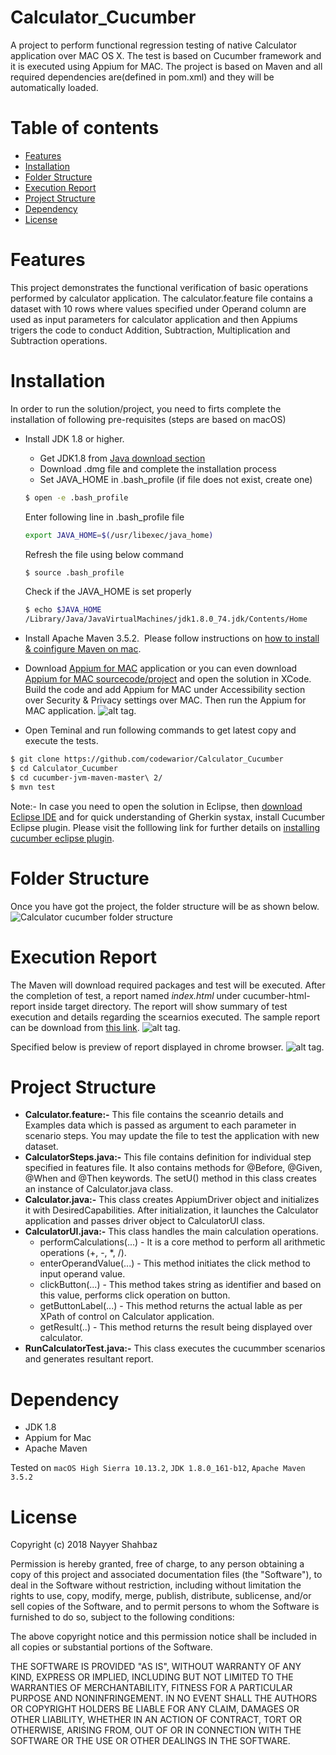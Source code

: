 # Calculator_Cucumber
A project to perform functional regression testing of native Calculator application over MAC OS X. The test is based on Cucumber framework and it is executed using Appium for MAC. The project is based on Maven and all required dependencies are(defined in pom.xml) and they will be automatically loaded.

Table of contents
=================

<!--ts-->
   * [Features](#features)
   * [Installation](#installation)
   * [Folder Structure](#folder-structure)
   * [Execution Report](#execution-report)
   * [Project Structure](#project-structure)
   * [Dependency](#dependency)
   * [License](#license)
<!--te-->

Features
========
This project demonstrates the functional verification of basic operations performed by calculator application. The calculator.feature file contains a dataset with 10 rows where values specified under Operand column are used as input parameters for calculator application and then Appiums trigers the code to conduct Addition, Subtraction, Multiplication and Subtraction operations.

Installation
============
In order to run the solution/project, you need to firts complete the installation of following pre-requisites (steps are based on macOS)

* Install JDK 1.8 or higher.
  * Get JDK1.8 from [Java download section](http://www.oracle.com/technetwork/java/javase/downloads/jdk8-downloads-2133151.html)
  * Download .dmg file and complete the installation process
  * Set JAVA_HOME in .bash_profile (if file does not exist, create one)
  ```bash
  $ open -e .bash_profile
  ```
  Enter following line in .bash_profile file
  
  ```bash
  export JAVA_HOME=$(/usr/libexec/java_home)
  ```
  Refresh the file using below command
  ```bash
  $ source .bash_profile
  ```
  Check if the JAVA_HOME is set properly
  ```bash
  $ echo $JAVA_HOME
  /Library/Java/JavaVirtualMachines/jdk1.8.0_74.jdk/Contents/Home
  ```
* Install Apache Maven 3.5.2.
  Please follow instructions on [how to install & coinfigure Maven on mac](  https://openiam.atlassian.net/wiki/spaces/IAMSUITEV3/pages/524742/Installing+Apache+Maven+on+Mac).

* Download [Appium for MAC](https://www.dropbox.com/s/uhtnp3g23mxp5rs/AppiumForMac.app.zip?dl=0) application or you can even download [Appium for MAC sourcecode/project](https://github.com//appium/appium-for-mac) and open the solution in XCode. Build the code and add Appium for MAC under Accessibility section over Security & Privacy settings over MAC. Then run the Appium for MAC application.
![alt tag](https://i.imgur.com/7cI6PxG.png).

* Open Teminal and run following commands to get latest copy and execute the tests.
```bash
$ git clone https://github.com/codewarior/Calculator_Cucumber
$ cd Calculator_Cucumber
$ cd cucumber-jvm-maven-master\ 2/
$ mvn test
```
Note:- In case you need to open the solution in Eclipse, then [download Eclipse IDE]( https://www.eclipse.org/downloads/packages/eclipse-ide-java-developers/mars2) and for quick understanding of Gherkin systax, install Cucumber Eclipse plugin. Please visit the folllowing link for further details on [installing cucumber eclipse plugin]( http://toolsqa.com/cucumber/install-cucumber-eclipse-plugin/).

Folder Structure
================
Once you have got the project, the folder structure will be as shown below.
![](https://i.imgur.com/cmZxELl.png "Calculator cucumber folder structure")

Execution Report
================
The Maven will download required packages and test will be executed. After the completion of test, a report named *index.html* under cucumber-html-report inside target directory. The report will show summary of test execution and details regarding the scearnios executed. The sample report can be download from [this link](https://www.dropbox.com/s/8hnhj2cgh87yhoo/cucumber-html-report.zip?dl=0).
![alt tag](https://i.imgur.com/sVOeppI.png).

Specified below is preview of report displayed in chrome browser.
![alt tag](https://i.imgur.com/MxjKkBJ.png).

Project Structure
=================
* **Calculator.feature:-** This file contains the sceanrio details and Examples data which is passed as argument to each parameter in scenario steps. You may update the file to test the application with new dataset.
* **CalculatorSteps.java:-** This file contains definition for individual step specified in features file. It also contains methods for @Before, @Given, @When and @Then keywords. The setU() method in this class creates an instance of Calculator.java class.
* **Calculator.java:-** This class creates AppiumDriver object and initializes it with DesiredCapabilities. After initialization, it launches the Calculator application and passes driver object to CalculatorUI class.
* **CalculatorUI.java:-** This class handles the main calculation operations.
  * performCalculations(...) - It is a core method to perform all arithmetic operations (+, -, *, /). 
  * enterOperandValue(...) - This method initiates the click method to input operand value.
  * clickButton(...) - This method takes string as identifier and based on this value, performs click operation on button.
  * getButtonLabel(...) - This method returns the actual lable as per XPath of control on Calculator application.
  * getResult(..) - This method returns the result being displayed over calculator.
* **RunCalculatorTest.java:-** This class executes the cucummber scenarios and generates resultant report.

Dependency
==========
* JDK 1.8
* Appium for Mac
* Apache Maven

Tested on `macOS High Sierra 10.13.2`, `JDK 1.8.0_161-b12`, `Apache Maven 3.5.2`

License
=======
Copyright (c) 2018 Nayyer Shahbaz

Permission is hereby granted, free of charge, to any person obtaining a copy of this project and associated documentation files (the "Software"), to deal in the Software without restriction, including without limitation the rights
to use, copy, modify, merge, publish, distribute, sublicense, and/or sell copies of the Software, and to permit persons to whom the Software is furnished to do so, subject to the following conditions:

The above copyright notice and this permission notice shall be included in all copies or substantial portions of the Software.

THE SOFTWARE IS PROVIDED "AS IS", WITHOUT WARRANTY OF ANY KIND, EXPRESS OR IMPLIED, INCLUDING BUT NOT LIMITED TO THE WARRANTIES OF MERCHANTABILITY, FITNESS FOR A PARTICULAR PURPOSE AND NONINFRINGEMENT. IN NO EVENT SHALL THE
AUTHORS OR COPYRIGHT HOLDERS BE LIABLE FOR ANY CLAIM, DAMAGES OR OTHER LIABILITY, WHETHER IN AN ACTION OF CONTRACT, TORT OR OTHERWISE, ARISING FROM, OUT OF OR IN CONNECTION WITH THE SOFTWARE OR THE USE OR OTHER DEALINGS IN THE SOFTWARE.
